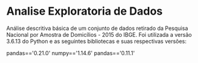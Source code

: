 # Analise Exploratoria de Dados
Análise descritiva básica de um conjunto de dados retirado da Pesquisa Nacional por Amostra de Domicílios - 2015 do IBGE. Foi utilizada a versão 3.6.13 do Python e as seguintes bibliotecas e suas respectivas versões:

pandas=='0.21.0'
numpy=='1.14.6'
pandas=='0.11.1'

